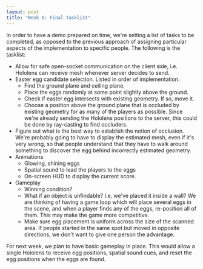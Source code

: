 ```yaml
---
layout: post
title: "Week 6: Final Tasklist"
---
```


In order to have a demo prepared on time, we're setting a list of tasks to be completed, as opposed to the previous approach of assigning particular aspects of the implementation to specific people. The following is the tasklist:

- Allow for safe open-socket communication on the client side, i.e. Hololens can receive mesh whenever server decides to send.
- Easter egg candidate selection. Listed in order of implementation.
  - Find the ground plane and ceiling plane. 
  - Place the eggs randomly at some point slightly above the ground.
  - Check if easter egg intersects with existing geometry. If so, move it.
  - Choose a position above the ground plane that is occluded by existing geometry for as many of the players as possible. Since we're already sending the Hololens positions to the server, this could be done by ray-casting to find occluders. 
- Figure out what is the best way to establish the notion of occlusion. We're probably going to have to display the estimated mesh, even if it's very wrong, so that people understand that they have to walk around something to discover the egg behind incorrectly estimated geometry. 
- Animations
  - Glowing, shining eggs
  - Spatial sound to lead the players to the eggs
  - On-screen HUD to display the current score. 
- Gameplay
  - Winning condition?
  - What if an object is unfindable? I.e. we've placed it inside a wall? We are thinking of having a game loop which will place several eggs in the scene, and when a player finds any of the eggs, re-position all of them. This may make the game more competitive. 
  - Make sure egg placement is uniform across the size of the scanned area. If people started in the same spot but moved in opposite directions, we don't want to give one person the advantage. 

For next week, we plan to have basic gameplay in place. This would allow a single Hololens to receive egg positions, spatial sound cues, and reset the egg positions when the eggs are found. 
